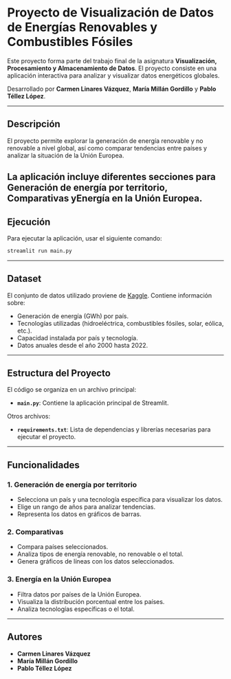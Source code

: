 # Proyecto de Visualización de Datos de Energías Renovables y Combustibles  Fósiles

Este proyecto forma parte del trabajo final de la asignatura **Visualización, Procesamiento y Almacenamiento de Datos**.
El proyecto consiste en una aplicación interactiva para analizar y visualizar datos energéticos globales.

Desarrollado por **Carmen Linares Vázquez**, **María Millán Gordillo** y **Pablo Téllez López**.

---

## Descripción

El proyecto permite explorar la generación de energía renovable y no renovable a nivel global, así como comparar tendencias entre países y analizar la situación de la Unión Europea.

La aplicación incluye diferentes secciones para **Generación de energía por territorio**, **Comparativas** y**Energía en la Unión Europea**.
---

## Ejecución

Para ejecutar la aplicación, usar el siguiente comando:

```bash
streamlit run main.py
```

---

## Dataset

El conjunto de datos utilizado proviene de [Kaggle](https://www.kaggle.com/datasets/pinuto/global-energy-generation-and-capacity-imf). Contiene información sobre:

- Generación de energía (GWh) por país.
- Tecnologías utilizadas (hidroeléctrica, combustibles fósiles, solar, eólica, etc.).
- Capacidad instalada por país y tecnología.
- Datos anuales desde el año 2000 hasta 2022.

---

## Estructura del Proyecto

El código se organiza en un archivo principal:

- **`main.py`**: Contiene la aplicación principal de Streamlit.

Otros archivos:

- **`requirements.txt`**: Lista de dependencias y librerías necesarias para ejecutar el proyecto.

---

## Funcionalidades

### 1. Generación de energía por territorio

- Selecciona un país y una tecnología específica para visualizar los datos.
- Elige un rango de años para analizar tendencias.
- Representa los datos en gráficos de barras.

### 2. Comparativas

- Compara países seleccionados.
- Analiza tipos de energía renovable, no renovable o el total.
- Genera gráficos de líneas con los datos seleccionados.

### 3. Energía en la Unión Europea

- Filtra datos por países de la Unión Europea.
- Visualiza la distribución porcentual entre los países.
- Analiza tecnologías específicas o el total.

---

## Autores

- **Carmen Linares Vázquez**
- **María Millán Gordillo**
- **Pablo Téllez López**

